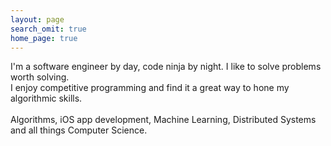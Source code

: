 ```yaml
---
layout: page
search_omit: true
home_page: true
---
```


I'm a software engineer by day, code ninja by night. I like to solve problems worth solving.  
I enjoy competitive programming and find it a great way to hone my algorithmic skills.
<br><br>
Algorithms, iOS app development, Machine Learning, Distributed Systems and all things Computer Science.

<!-- Comment
<ul class="post-list">
{% for post in site.posts limit:5 %} 
  <li><article><a href="{{ site.url }}{{ post.url }}">{{ post.title }} <span class="entry-date"><time datetime="{{ post.date | date_to_xmlschema }}">{{ post.date | date: "%B %d, %Y" }}</time></span>{% if post.excerpt %} <span class="excerpt">{{ post.excerpt }}</span>{% endif %}</a></article></li>
{% endfor %}

</ul>
-->
